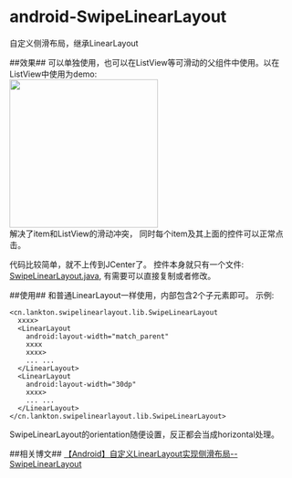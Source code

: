 # android-SwipeLinearLayout
自定义侧滑布局，继承LinearLayout

##效果##
可以单独使用，也可以在ListView等可滑动的父组件中使用。以在ListView中使用为demo:  
<img src="https://github.com/lankton/android-SwipeLinearLayout/blob/master/pictures/swipelinearlayout.gif?raw=true" width="260px"/>  
解决了item和ListView的滑动冲突， 同时每个item及其上面的控件可以正常点击。

代码比较简单，就不上传到JCenter了。 控件本身就只有一个文件: [SwipeLinearLayout.java](https://github.com/lankton/android-SwipeLinearLayout/blob/master/app/src/main/java/cn/lankton/swipelinearlayout/lib/SwipeLinearLayout.java), 有需要可以直接复制或者修改。

##使用##
和普通LinearLayout一样使用，内部包含2个子元素即可。
示例:
```
<cn.lankton.swipelinearlayout.lib.SwipeLinearLayout
  xxxx>
  <LinearLayout
    android:layout-width="match_parent"
    xxxx
    xxxx>
    ... ...
  </LinearLayout>
  <LinearLayout
    android:layout-width="30dp"
    xxxx>
    ... ...
  </LinearLayout>
</cn.lankton.swipelinearlayout.lib.SwipeLinearLayout>
```
SwipeLinearLayout的orientation随便设置，反正都会当成horizontal处理。 

##相关博文##
[【Android】自定义LinearLayout实现侧滑布局--SwipeLinearLayout](http://blog.csdn.net/u013015161/article/details/51495015)
